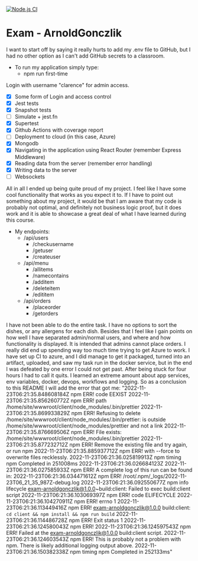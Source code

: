 [![Node.js CI](https://github.com/pg6301-fall2022/exam-ArnoldGonczlik/actions/workflows/node.js.yml/badge.svg)](https://github.com/pg6301-fall2022/exam-ArnoldGonczlik/actions/workflows/node.js.yml)

# Exam - ArnoldGonczlik

I want to start off by saying it really hurts to add my .env file to GitHub, 
but I had no other option as I can't add GitHub secrets to a classroom.

- To run my application simply type:
  - npm run first-time
  
Login with username "clarence" for admin access.

* [x] Some form of Login and access control
* [x] Jest tests
* [x] Snapshot tests
* [ ] Simulate + jest.fn
* [x] Supertest
* [x] Github Actions with coverage report
* [ ] Deployment to cloud (in this case, Azure)
* [x] Mongodb
* [x] Navigating in the application using React Router (remember Express Middleware)
* [x] Reading data from the server (remember error handling)
* [x] Writing data to the server
* [ ] Websockets

All in all I ended up being quite proud of my project. I feel like I have some cool functionality that
works as you expect it to. If I have to point out something about my project, it would be that I am 
aware that my code is probably not optimal, and definitely not business logic proof, but it does work
and it is able to showcase a great deal of what I have learned during this course.

- My endpoints:
  - /api/users
    - /checkusername
    - /getuser
    - /createuser
  - /api/menu
    - /allitems
    - /namecontains
    - /additem
    - /deleteitem
    - /edititem
  - /api/orders
    - /placeorder
    - /getorders

I have not been able to do the entire task. I have no options to sort the dishes, or any allergens for each dish. Besides that I feel like I gain
points on how well I have separated admin/normal users, and where and how functionality is displayed.
It is intended that admins cannot place orders.
I really did end up spending way too much time trying to get Azure to work. I have set up CI to azure, and I did manage to get it packaged, turned into an artifact, uploaded, and saw my task run in the docker service, but in the end I was defeated by one error I could not get past. After being stuck for four hours I had to call it quits. I learned an extreme amount about app services, env variables, docker, devops, workflows and logging. So as a conclusion to this README I will add the error that got me: "2022-11-23T06:21:35.848608184Z npm ERR! code EEXIST
2022-11-23T06:21:35.856260772Z npm ERR! path /home/site/wwwroot/client/node_modules/.bin/prettier
2022-11-23T06:21:35.869933829Z npm ERR! Refusing to delete /home/site/wwwroot/client/node_modules/.bin/prettier: is outside /home/site/wwwroot/client/node_modules/prettier and not a link
2022-11-23T06:21:35.876669506Z npm ERR! File exists: /home/site/wwwroot/client/node_modules/.bin/prettier
2022-11-23T06:21:35.877232712Z npm ERR! Remove the existing file and try again, or run npm
2022-11-23T06:21:35.885937712Z npm ERR! with --force to overwrite files recklessly.
2022-11-23T06:21:36.025819913Z npm timing npm Completed in 251008ms
2022-11-23T06:21:36.026684123Z
2022-11-23T06:21:36.027585933Z npm ERR! A complete log of this run can be found in:
2022-11-23T06:21:36.034471612Z npm ERR!     /root/.npm/_logs/2022-11-23T06_21_35_987Z-debug.log
2022-11-23T06:21:36.092550677Z npm info lifecycle exam-arnoldgonczlik@1.0.0~build:client: Failed to exec build:client script
2022-11-23T06:21:36.103069397Z npm ERR! code ELIFECYCLE
2022-11-23T06:21:36.104270911Z npm ERR! errno 1
2022-11-23T06:21:36.113449416Z npm ERR! exam-arnoldgonczlik@1.0.0 build:client: `cd client && npm install && npm run build`
2022-11-23T06:21:36.114486728Z npm ERR! Exit status 1
2022-11-23T06:21:36.124580043Z npm ERR!
2022-11-23T06:21:36.124597543Z npm ERR! Failed at the exam-arnoldgonczlik@1.0.0 build:client script.
2022-11-23T06:21:36.124603543Z npm ERR! This is probably not a problem with npm. There is likely additional logging output above.
2022-11-23T06:21:36.150382338Z npm timing npm Completed in 252133ms"

